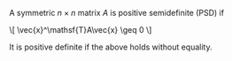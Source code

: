 A symmetric $n \times n$ matrix $A$ is positive semidefinite (PSD) if

\\[
\vec{x}^\mathsf{T}A\vec{x} \geq 0
\\]

It is positive definite if the above holds without equality.
